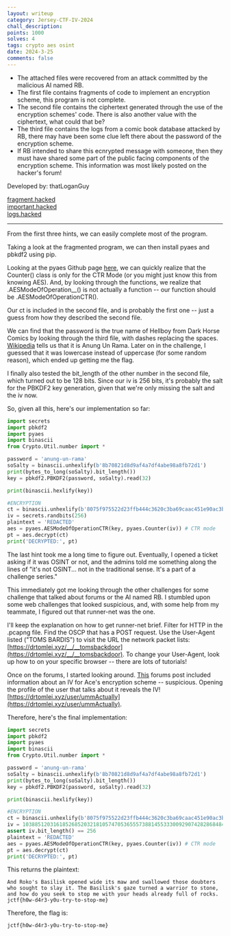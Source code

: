 ```yaml
---
layout: writeup
category: Jersey-CTF-IV-2024
chall_description:
points: 1000
solves: 4
tags: crypto aes osint
date: 2024-3-25
comments: false
---
```


- The attached files were recovered from an attack committed by the malicious AI named RB.  
- The first file contains fragments of code to implement an encryption scheme, this program is not complete.  
- The second file contains the ciphertext generated through the use of the encryption schemes' code. There is also another value with the ciphertext, what could that be?  
- The third file contains the logs from a comic book database attacked by RB, there may have been some clue left there about the password of the encryption scheme.  
- If RB intended to share this ecnrypted message with someone, then they must have shared some part of the public facing components of the encryption scheme. This information was most likely posted on the hacker's forum!  

Developed by: thatLoganGuy  

[fragment.hacked](https://github.com/Nightxade/ctf-writeups/blob/master/assets/CTFs/Jersey-CTF-IV-2024/fragment.hacked)  
[important.hacked](https://github.com/Nightxade/ctf-writeups/blob/master/assets/CTFs/Jersey-CTF-IV-2024/important.hacked)  
[logs.hacked](https://github.com/Nightxade/ctf-writeups/blob/master/assets/CTFs/Jersey-CTF-IV-2024/logs.hacked)  

---

From the first three hints, we can easily complete most of the program.  

Taking a look at the fragmented program, we can then install pyaes and pbkdf2 using pip.  

Looking at the pyaes Github page [here](https://github.com/ricmoo/pyaes/blob/master/pyaes/aes.py#L560), we can quickly realize that the Counter() class is only for the CTR Mode (or you might just know this from knowing AES). And, by looking through the functions, we realize that .AESModeOfOperation__() is not actually a function -- our function should be .AESModeOfOperationCTR().  

Our ct is included in the second file, and is probably the first one -- just a guess from how they described the second file.  

We can find that the password is the true name of Hellboy from Dark Horse Comics by looking through the third file, with dashes replacing the spaces. [Wikipedia](https://en.wikipedia.org/wiki/Hellboy) tells us that it is Anung Un Rama. Later on in the challenge, I guessed that it was lowercase instead of uppercase (for some random reason), which ended up getting me the flag.  

I finally also tested the bit_length of the other number in the second file, which turned out to be 128 bits. Since our iv is 256 bits, it's probably the salt for the PBKDF2 key generation, given that we're only missing the salt and the iv now.  

So, given all this, here's our implementation so far:  

```py
import secrets
import pbkdf2
import pyaes
import binascii
from Crypto.Util.number import *

password = 'anung-un-rama'
soSalty = binascii.unhexlify(b'8b70821d8d9af4a7df4abe98a8fb72d1')
print(bytes_to_long(soSalty).bit_length())
key = pbkdf2.PBKDF2(password, soSalty).read(32) 

print(binascii.hexlify(key))

#ENCRYPTION 
ct = binascii.unhexlify(b'8075f975522d23ffb444c3620c3ba69caac451e90ac3b21c08b35b67634289614d434ba57177fa371eda83b7eb70a4cfc348716c5b3af8ad48457ca71689299f4ee31d63dfd6e19910b751ef0e5f8e20c1e117ac6aedb39e4c5acfe7a128da9b07c8d2540691902cea21bcf15ad980bb888dfadc4513d3ad9cf2ffd7c069c282abb53e7cf4c64718136a93ad4497948d586bca9b5eefa34c81f10804c997f81fd8c9354eb0ce23cd8235a05d76e86dc53a786d773933827e64ec39b3297a6ad47818aa36403517b7d8b9b194d8c24917dd158d7f6d3add8aad516d21f2e59f3ab084ec01e7eea83246fb908e3d643663b2c5')
iv = secrets.randbits(256) 
plaintext = 'REDACTED'
aes = pyaes.AESModeOfOperationCTR(key, pyaes.Counter(iv)) # CTR mode
pt = aes.decrypt(ct) 
print('DECRYPTED:', pt)
```

The last hint took me a long time to figure out. Eventually, I opened a ticket asking if it was OSINT or not, and the admins told me something along the lines of "it's not OSINT... not in the traditional sense. It's a part of a challenge series."  

This immediately got me looking through the other challenges for some challenge that talked about forums or the AI named RB. I stumbled upon some web challenges that looked suspicious, and, with some help from my teammate, I figured out that runner-net was the one.  

I'll keep the explanation on how to get runner-net brief. Filter for HTTP in the .pcapng file. Find the OSCP that has a POST request. Use the User-Agent listed ("TOMS BARDIS") to visit the URL the network packet lists: [https://drtomlei.xyz/__/__tomsbackdoor](https://drtomlei.xyz/__/__tomsbackdoor). To change your User-Agent, look up how to on your specific browser -- there are lots of tutorials!  

Once on the forums, I started looking around. [This](https://drtomlei.xyz/posts/3) forums post included information about an IV for Ace's encryption scheme -- suspicious. Opening the profile of the user that talks about it reveals the IV! [https://drtomlei.xyz/user/ummActually](https://drtomlei.xyz/user/ummActually).  

Therefore, here's the final implementation:  

```py
import secrets
import pbkdf2
import pyaes
import binascii
from Crypto.Util.number import *

password = 'anung-un-rama'
soSalty = binascii.unhexlify(b'8b70821d8d9af4a7df4abe98a8fb72d1')
print(bytes_to_long(soSalty).bit_length())
key = pbkdf2.PBKDF2(password, soSalty).read(32) 

print(binascii.hexlify(key))

#ENCRYPTION 
ct = binascii.unhexlify(b'8075f975522d23ffb444c3620c3ba69caac451e90ac3b21c08b35b67634289614d434ba57177fa371eda83b7eb70a4cfc348716c5b3af8ad48457ca71689299f4ee31d63dfd6e19910b751ef0e5f8e20c1e117ac6aedb39e4c5acfe7a128da9b07c8d2540691902cea21bcf15ad980bb888dfadc4513d3ad9cf2ffd7c069c282abb53e7cf4c64718136a93ad4497948d586bca9b5eefa34c81f10804c997f81fd8c9354eb0ce23cd8235a05d76e86dc53a786d773933827e64ec39b3297a6ad47818aa36403517b7d8b9b194d8c24917dd158d7f6d3add8aad516d21f2e59f3ab084ec01e7eea83246fb908e3d643663b2c5')
iv = 103885120316185268520321810574705365557388145533300929074282868484870266792680
assert iv.bit_length() == 256
plaintext = 'REDACTED'
aes = pyaes.AESModeOfOperationCTR(key, pyaes.Counter(iv)) # CTR mode
pt = aes.decrypt(ct) 
print('DECRYPTED:', pt)
```

This returns the plaintext:  

```
And Roko's Basilisk opened wide its maw and swallowed those doubters who sought to slay it. The Basilisk's gaze turned a warrior to stone, and how do you seek to stop me with your heads already full of rocks. jctf{h0w-d4r3-y0u-try-to-stop-me}
```

Therefore, the flag is:  

    jctf{h0w-d4r3-y0u-try-to-stop-me}